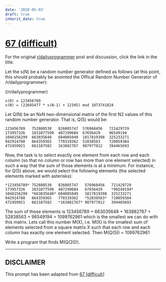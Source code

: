 ```yaml
---
date: '2020-05-03'
draft: true
inherit_date: true
---
```


# [67 (difficult)](https://www.reddit.com/r/dailyprogrammer/comments/vbr56/6202012_challenge_67_difficult/)

For the original [r/dailyprogrammer](https://www.reddit.com/r/dailyprogrammer/) post and discussion, click the link in the title.

Let the s(N) be a random number generator defined as follows (at this point, this should probably be anointed the Offical Random Number Generator of /r/dailyprogrammer): 

(/r/dailyprogrammer)

```
s(0) = 123456789
s(N) = (22695477 * s(N-1) + 12345) mod 1073741824
```
Let Q(N) be an NxN two-dimensional matrix of the first N2 values of this random number generator. That is, Q(5) would be:


```
123456789   752880530   826085747  576968456   721429729
173957326   1031077599  407299684  67656429    96549194
1048156299  663035648   604085049  1017819398  325233271
942914780   664359365   770319362  52838563    720059384
472459921   662187582   163882767  987977812   394465693
```
Now, the task is to select exactly one element from each row and each column (so that no column or row has more than one element selected) in such a way that the sum of those elements is at a minimum. For instance, for Q(5) above, we would select the following elements (the selected elements marked with asterisks):


```
*123456789* 752880530   826085747   576968456   721429729
173957326   1031077599  407299684   67656429    *96549194*
1048156299  *663035648* 604085049   1017819398  325233271
942914780   664359365   770319362   *52838563*  720059384
472459921   662187582   *163882767* 987977812   394465693
```
The sum of those elements is 123456789 + 663035648 + 163882767 + 52838563 + 96549194 = 1099762961 which is the smallest we can do with this matrix. Lets call this number M(X), i.e. M(X) is the smallest sum of elements selected from a square matrix X such that each row and each column has exactly one element selected. Then M(Q(5)) = 1099762961

Write a program that finds M(Q(20)).


----
## **DISCLAIMER**
This prompt has been adapted from [67 [difficult]](https://www.reddit.com/r/dailyprogrammer/comments/vbr56/6202012_challenge_67_difficult/
)

